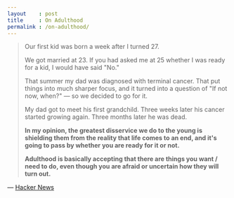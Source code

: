 ```yaml
---
layout    : post
title     : On Adulthood
permalink : /on-adulthood/
---
```



> Our first kid was born a week after I turned 27.
> 
> We got married at 23. If you had asked me at 25 whether I was ready for a
> kid, I would have said "No."
> 
> That summer my dad was diagnosed with terminal cancer. That put things into
> much sharper focus, and it turned into a question of "If not now, when?" &mdash;
> so we decided to go for it.
> 
> My dad got to meet his first grandchild. Three weeks later his cancer started
> growing again. Three months later he was dead.
> 
> **In my opinion, the greatest disservice we do to the young is shielding them
> from the reality that life comes to an end, and it's going to pass by whether
> you are ready for it or not.**
> 
> **Adulthood is basically accepting that there are things you want / need to do,
> even though you are afraid or uncertain how they will turn out.**

&mdash; [Hacker News](https://news.ycombinator.com/item?id=23596576)
